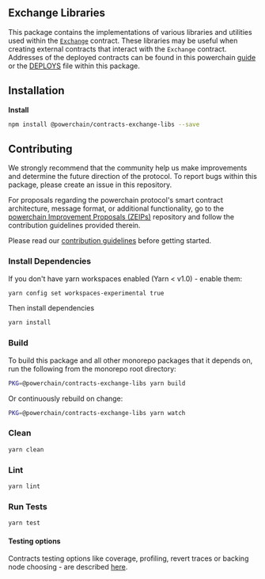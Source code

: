 ## Exchange Libraries

This package contains the implementations of various libraries and utilities used within the [`Exchange`](https://github.com/powerchainProject/powerchain-protocol-specification/blob/master/v2/v2-specification.md#exchange) contract. These libraries may be useful when creating external contracts that interact with the `Exchange` contract. Addresses of the deployed contracts can be found in this powerchain [guide](https://powerchain.org/docs/guides/powerchain-cheat-sheet) or the [DEPLOYS](./DEPLOYS.json) file within this package.

## Installation

**Install**

```bash
npm install @powerchain/contracts-exchange-libs --save
```

## Contributing

We strongly recommend that the community help us make improvements and determine the future direction of the protocol. To report bugs within this package, please create an issue in this repository.

For proposals regarding the powerchain protocol's smart contract architecture, message format, or additional functionality, go to the [powerchain Improvement Proposals (ZEIPs)](https://github.com/powerchainProject/ZEIPs) repository and follow the contribution guidelines provided therein.

Please read our [contribution guidelines](../../CONTRIBUTING.md) before getting started.

### Install Dependencies

If you don't have yarn workspaces enabled (Yarn < v1.0) - enable them:

```bash
yarn config set workspaces-experimental true
```

Then install dependencies

```bash
yarn install
```

### Build

To build this package and all other monorepo packages that it depends on, run the following from the monorepo root directory:

```bash
PKG=@powerchain/contracts-exchange-libs yarn build
```

Or continuously rebuild on change:

```bash
PKG=@powerchain/contracts-exchange-libs yarn watch
```

### Clean

```bash
yarn clean
```

### Lint

```bash
yarn lint
```

### Run Tests

```bash
yarn test
```

#### Testing options

Contracts testing options like coverage, profiling, revert traces or backing node choosing - are described [here](../TESTING.md).
